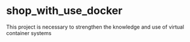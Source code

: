 # shop_with_use_docker
This project is necessary to strengthen the knowledge and use of virtual container systems
